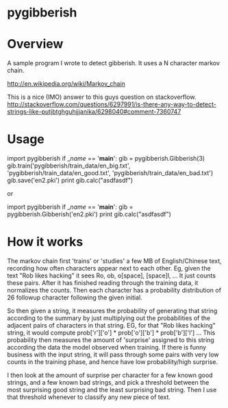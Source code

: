 # pygibberish
Overview
========

A sample program I wrote to detect gibberish.  It uses a N character markov chain.

http://en.wikipedia.org/wiki/Markov_chain

This is a nice (IMO) answer to this guys question on stackoverflow.
http://stackoverflow.com/questions/6297991/is-there-any-way-to-detect-strings-like-putjbtghguhjjjanika/6298040#comment-7360747

Usage
=====
import pygibberish
if __name_ == '__main__':
    gib = pygibberish.Gibberish(3)
    gib.train('pygibberish/train_data/en_big.txt', 'pygibberish/train_data/en_good.txt', 'pygibberish/train_data/en_bad.txt')
    gib.save('en2.pki')
    print gib.calc("asdfasdf")

or

import pygibberish
if __name_ == '__main__':
    gib = pygibberish.Gibberish('en2.pki')
    print gib.calc("asdfasdf")

How it works
============
The markov chain first 'trains' or 'studies' a few MB of English/Chinese text, recording how often characters appear next to each other. Eg, given the text "Rob likes hacking" it sees Ro, ob, o[space], [space]l, ... It just counts these pairs. After it has finished reading through the training data, it normalizes the counts. Then each character has a probability distribution of 26 followup character following the given initial.

So then given a string, it measures the probability of generating that string according to the summary by just multiplying out the probabilities of the adjacent pairs of characters in that string. EG, for that "Rob likes hacking" string, it would compute prob['r']['o'] * prob['o']['b'] * prob['b']['l'] ... This probability then measures the amount of 'surprise' assigned to this string according the data the model observed when training. If there is funny business with the input string, it will pass through some pairs with very low counts in the training phase, and hence have low probability/high surprise.

I then look at the amount of surprise per character for a few known good strings, and a few known bad strings, and pick a threshold between the most surprising good string and the least surprising bad string. Then I use that threshold whenever to classify any new piece of text.


